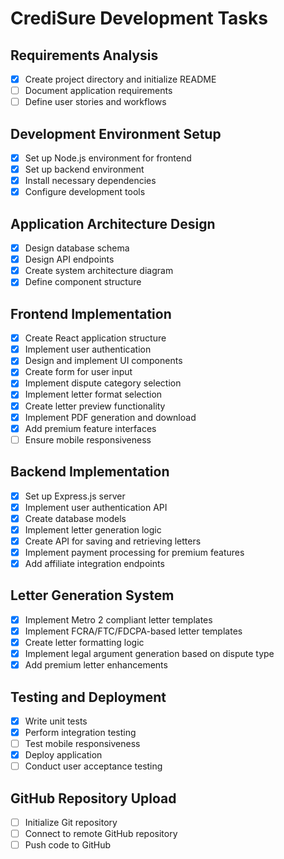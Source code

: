 # CrediSure Development Tasks

## Requirements Analysis
- [x] Create project directory and initialize README
- [ ] Document application requirements
- [ ] Define user stories and workflows

## Development Environment Setup
- [x] Set up Node.js environment for frontend
- [x] Set up backend environment
- [x] Install necessary dependencies
- [x] Configure development tools

## Application Architecture Design
- [x] Design database schema
- [x] Design API endpoints
- [x] Create system architecture diagram
- [x] Define component structure

## Frontend Implementation
- [x] Create React application structure
- [x] Implement user authentication
- [x] Design and implement UI components
- [x] Create form for user input
- [x] Implement dispute category selection
- [x] Implement letter format selection
- [x] Create letter preview functionality
- [x] Implement PDF generation and download
- [x] Add premium feature interfaces
- [ ] Ensure mobile responsiveness

## Backend Implementation
- [x] Set up Express.js server
- [x] Implement user authentication API
- [x] Create database models
- [x] Implement letter generation logic
- [x] Create API for saving and retrieving letters
- [x] Implement payment processing for premium features
- [x] Add affiliate integration endpoints

## Letter Generation System
- [x] Implement Metro 2 compliant letter templates
- [x] Implement FCRA/FTC/FDCPA-based letter templates
- [x] Create letter formatting logic
- [x] Implement legal argument generation based on dispute type
- [x] Add premium letter enhancements

## Testing and Deployment
- [x] Write unit tests
- [x] Perform integration testing
- [ ] Test mobile responsiveness
- [x] Deploy application
- [ ] Conduct user acceptance testing

## GitHub Repository Upload
- [ ] Initialize Git repository
- [ ] Connect to remote GitHub repository
- [ ] Push code to GitHub
